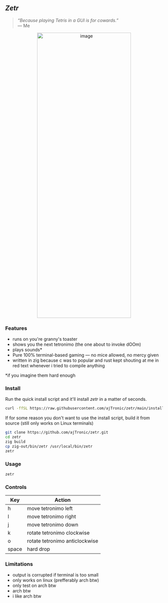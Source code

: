## _Zetr_
> *“Because playing Tetris in a GUI is for cowards.”*  
> — Me

<p align="center">
  <img align="center" width="300" height="912" alt="image" src="https://github.com/user-attachments/assets/2a22279c-6428-4593-a53a-6d802eed6bac" />
</p>

### Features
- runs on you're granny's toaster
- shows you the next tetronimo (the one about to invoke dOOm)
- plays sounds*
- Pure 100% terminal-based gaming — no mice allowed, no mercy given
- written in zig because c was to popular and rust kept shouting at me in red text whenever i tried to compile anything

*if you imagine them hard enough

### Install
Run the quick install script and it'll install _zetr_ in a matter of seconds.
```bash
curl -ffSL https://raw.githubusercontent.com/ajTronic/zetr/main/install.sh | sh 
```
If for some reason you don't want to use the install script, build it from source (still only works on Linux terminals) 
```bash
git clone https://github.com/ajTronic/zetr.git
cd zetr
zig build
cp zig-out/bin/zetr /usr/local/bin/zetr
zetr
```

### Usage
```sh
zetr
```

### Controls
| Key      | Action  |
| -------- | ------- |
| h  | move tetronimo left    |
| l | move tetronimo right     |
| j    | move tetronimo down    |
| k    | rotate tetronimo clockwise    |
| o    | rotate tetronimo anticlockwise    |
| space    | hard drop    |

### Limitations
- output is corrupted if terminal is too small
- only works on linux (prefferably arch btw)
- only test on arch btw
- arch btw
- i like arch btw
